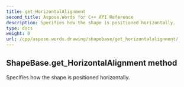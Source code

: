 ```yaml
---
title: get_HorizontalAlignment
second_title: Aspose.Words for C++ API Reference
description: Specifies how the shape is positioned horizontally. 
type: docs
weight: 0
url: /cpp/aspose.words.drawing/shapebase/get_horizontalalignment/
---
```

## ShapeBase.get_HorizontalAlignment method


Specifies how the shape is positioned horizontally. 

